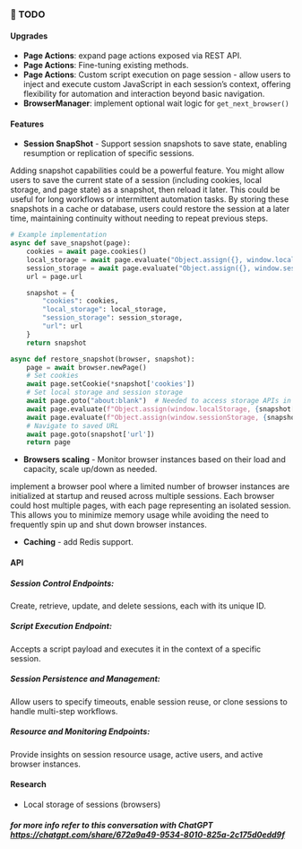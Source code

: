 ### 👻 TODO
#### Upgrades
- **Page Actions**: expand page actions exposed via REST API.
- **Page Actions**: Fine-tuning existing methods.
- **Page Actions**: Custom script execution on page session - allow users to inject and execute custom JavaScript in each session’s context, offering flexibility for automation and interaction beyond basic navigation.
- **BrowserManager**: implement optional wait logic for `get_next_browser()`

#### Features
- **Session SnapShot** - Support session snapshots to save state, enabling resumption or replication of specific sessions.  

Adding snapshot capabilities could be a powerful feature. You might allow users to save the current state of a session (including cookies, local storage, and page state) as a snapshot, then reload it later. This could be useful for long workflows or intermittent automation tasks.
By storing these snapshots in a cache or database, users could restore the session at a later time, maintaining continuity without needing to repeat previous steps.  
```python
# Example implementation
async def save_snapshot(page):
    cookies = await page.cookies()
    local_storage = await page.evaluate("Object.assign({}, window.localStorage)")
    session_storage = await page.evaluate("Object.assign({}, window.sessionStorage)")
    url = page.url

    snapshot = {
        "cookies": cookies,
        "local_storage": local_storage,
        "session_storage": session_storage,
        "url": url
    }
    return snapshot

async def restore_snapshot(browser, snapshot):
    page = await browser.newPage()
    # Set cookies
    await page.setCookie(*snapshot['cookies'])
    # Set local storage and session storage
    await page.goto("about:blank")  # Needed to access storage APIs in Pyppeteer
    await page.evaluate(f"Object.assign(window.localStorage, {snapshot['local_storage']})")
    await page.evaluate(f"Object.assign(window.sessionStorage, {snapshot['session_storage']})")
    # Navigate to saved URL
    await page.goto(snapshot['url'])
    return page
```

- **Browsers scaling** - Monitor browser instances based on their load and capacity, scale up/down as needed.  

implement a browser pool where a limited number of browser instances are initialized at startup and reused across multiple sessions.
Each browser could host multiple pages, with each page representing an isolated session. This allows you to minimize memory usage while avoiding the need to frequently spin up and shut down browser instances.

- **Caching** - add Redis support.
#### API
##### Session Control Endpoints:
Create, retrieve, update, and delete sessions, each with its unique ID.
##### Script Execution Endpoint:
Accepts a script payload and executes it in the context of a specific session.
##### Session Persistence and Management:
Allow users to specify timeouts, enable session reuse, or clone sessions to handle multi-step workflows.
##### Resource and Monitoring Endpoints:
Provide insights on session resource usage, active users, and active browser instances.


#### Research
- Local storage of sessions (browsers)


##### for more info refer to this conversation with ChatGPT *https://chatgpt.com/share/672a9a49-9534-8010-825a-2c175d0edd9f*